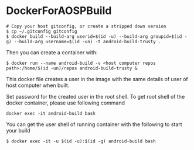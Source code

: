 # DockerForAOSPBuild

```
# Copy your host gitconfig, or create a stripped down version
$ cp ~/.gitconfig gitconfig
$ docker build --build-arg userid=$(id -u) --build-arg groupid=$(id -g) --build-arg username=$(id -un) -t android-build-trusty .
```

Then you can create a container with:
```
$ docker run --name android-build -v <host computer repos path>:/home/$(id -un)/repos android-build-trusty &
```

This docker file creates a user in the image with the same details of user of host computer when built.

Set password for the created user in the root shell.  To get root shell of the docker container, please use following command
```
docker exec -it android-build bash
```

You can get the user shell of running container with the following to start your build
```
$ docker exec -it -u $(id -u):$(id -g) android-build bash
```